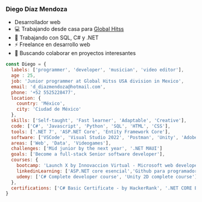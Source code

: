 ### Diego Díaz Mendoza

- Desarrollador web
- :computer: Trabajando desde casa para [Global Hitss](https://globalhitss.com/)
- 🌱 Trabajando con SQL, C# y .NET
- :zap: Freelance en desarrollo web
- 👯 Buscando colaborar en proyectos interesantes


```js
const Diego = {
  labels: ['programmer', 'developer', 'musician', 'video editor'],
  age : 25,
  job: 'Junior programmer at Global Hitss USA division in Mexico',
  email: 'd_diazmendoza@hotmail.com',
  phone: '+52 5525228477',
  location: {
    country: 'México',
    city: 'Ciudad de México'
  },
  skills: ['Self-taught', 'Fast learner', 'Adaptable', 'Creative'],
  code: ['C#', 'Javascript', 'Python', 'SQL', 'HTML', 'CSS'],
  tools: ['.NET 7', 'ASP.NET Core', 'Entity Framework Core'],
  software: ['VSCode', 'Visual Studio 2022', 'Postman', 'Unity', 'Adobe: Pr, Ae, Ps, Ai'],
  areas: ['Web', 'Data', 'Videogames'],
  challenges: ['Mid junior by the next year', '.NET MAUI']
  goals: ['Become a full-stack Senior software developer'],
  courses: {
    bootcamp: 'Launch X by Innovaccion Virtual - Microsoft web developer bootcamp',
    linkedinLearning: ['ASP.NET core esencial','Github para programadores', '.NET6 esencial', 'LINQ con C#'],
    udemy: ['C# Complete developer course', 'Unity 2D complete course'],
  },
  certifications: ['C# Basic Certificate - by HackerRank', '.NET CORE Esencial - by LinkedInLearning','Github para desarrolladores - by LinkedInLearning'],
}
```



